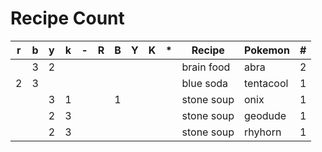 # Recipe Count

| r | b | y | k | - | R | B | Y | K | * | Recipe     | Pokemon   | # |
|---|---|---|---|---|---|---|---|---|---|------------|-----------|---|
|   | 3 | 2 |   |   |   |   |   |   |   | brain food | abra      | 2 |
| 2 | 3 |   |   |   |   |   |   |   |   | blue soda  | tentacool | 1 |
|   |   | 3 | 1 |   |   | 1 |   |   |   | stone soup | onix      | 1 |
|   |   | 2 | 3 |   |   |   |   |   |   | stone soup | geodude   | 1 |
|   |   | 2 | 3 |   |   |   |   |   |   | stone soup | rhyhorn   | 1 |
